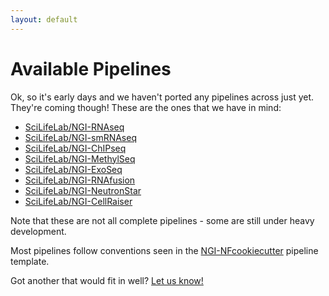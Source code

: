 ```yaml
---
layout: default
---
```


# Available Pipelines

Ok, so it's early days and we haven't ported any pipelines across just yet. They're coming though! These are the ones that we have in mind:

* [SciLifeLab/NGI-RNAseq](https://github.com/SciLifeLab/NGI-RNAseq)
* [SciLifeLab/NGI-smRNAseq](https://github.com/SciLifeLab/NGI-smRNAseq)
* [SciLifeLab/NGI-ChIPseq](https://github.com/SciLifeLab/NGI-ChIPseq)
* [SciLifeLab/NGI-MethylSeq](https://github.com/SciLifeLab/NGI-MethylSeq)
* [SciLifeLab/NGI-ExoSeq](https://github.com/SciLifeLab/NGI-ExoSeq)
* [SciLifeLab/NGI-RNAfusion](https://github.com/SciLifeLab/NGI-RNAfusion)
* [SciLifeLab/NGI-NeutronStar](https://github.com/SciLifeLab/NGI-NeutronStar)
* [SciLifeLab/NGI-CellRaiser](https://github.com/SciLifeLab/NGI-CellRaiser)

Note that these are not all complete pipelines - some are still under heavy development.

Most pipelines follow conventions seen in the [NGI-NFcookiecutter](https://github.com/SciLifeLab/NGI-NFcookiecutter) pipeline template.

Got another that would fit in well? [Let us know!](https://github.com/nf-core/nf-core.github.io/issues/new)
